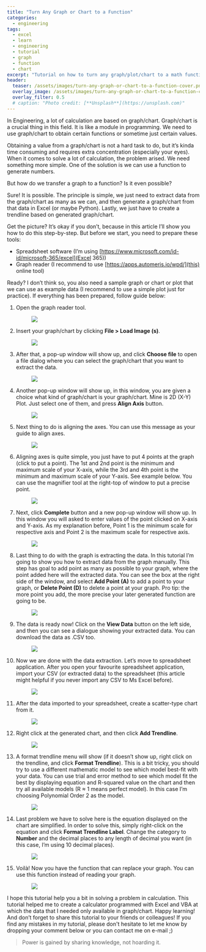 ```yaml
---
title: "Turn Any Graph or Chart to a Function"
categories:
  - engineering
tags:
  - excel
  - learn
  - engineering
  - tutorial
  - graph
  - function
  - chart
excerpt: "Tutorial on how to turn any graph/plot/chart to a math function"
header:
  teaser: /assets/images/turn-any-graph-or-chart-to-a-function-cover.png
  overlay_image: /assets/images/turn-any-graph-or-chart-to-a-function-cover.png
  overlay_filter: 0.5
  # caption: "Photo credit: [**Unsplash**](https://unsplash.com)"
---
```

  
In Engineering, a lot of calculation are based on graph/chart. Graph/chart is a crucial thing in this field. It is like a module in programming. We need to use graph/chart to obtain certain functions or sometime just certain values. 

Obtaining a value from a graph/chart is not a hard task to do, but it’s kinda time consuming and requires extra concentration (especially your eyes). When it comes to solve a lot of calculation, the problem arised. We need something more simple. One of the solution is we can use a function to generate numbers. 

But how do we transfer a graph to a function? Is it even possible?

Sure! It is possible. The principle is simple, we just need to extract data from the graph/chart as many as we can, and then generate a graph/chart from that data in Excel (or maybe Python). Lastly, we just have to create a trendline based on generated graph/chart. 

Get the picture? It’s okay if you don’t, because in this article I’ll show you how to do this step-by-step. But before we start, you need to prepare these tools:
- Spreadsheet software (I’m using [https://www.microsoft.com/id-id/microsoft-365/excel](Excel 365))
- Graph reader (I recommend to use [https://apps.automeris.io/wpd/](this) online tool)

Ready? I don’t think so, you also need a sample graph or chart or plot that we can use as example data (I recommend to use a simple plot just for practice). If everything has been prepared, follow guide below:
1. Open the graph reader tool. <figure><a href="/assets/images/turn-any-graph-or-chart-to-a-function-1.jpg"><img src="/assets/images/turn-any-graph-or-chart-to-a-function-1.jpg"></a></figure>  
2. Insert your graph/chart by clicking __File > Load Image (s)__. <figure><a href="/assets/images/turn-any-graph-or-chart-to-a-function-2.jpg"><img src="/assets/images/turn-any-graph-or-chart-to-a-function-2.jpg"></a></figure>  
3. After that, a pop-up window will show up, and click __Choose file__ to open a file dialog where you can select the graph/chart that you want to extract the data. <figure><a href="/assets/images/turn-any-graph-or-chart-to-a-function-3.jpg"><img src="/assets/images/turn-any-graph-or-chart-to-a-function-3.jpg"></a></figure>  
4. Another pop-up window will show up, in this window, you are given a choice what kind of graph/chart is your graph/chart. Mine is 2D (X-Y) Plot. Just select one of them, and press __Align Axis__ button. <figure><a href="/assets/images/turn-any-graph-or-chart-to-a-function-4.jpg"><img src="/assets/images/turn-any-graph-or-chart-to-a-function-4.jpg"></a></figure>  
5. Next thing to do is aligning the axes. You can use this message as your guide to align axes. <figure><a href="/assets/images/turn-any-graph-or-chart-to-a-function-5.jpg"><img src="/assets/images/turn-any-graph-or-chart-to-a-function-5.jpg"></a></figure>  
6. Aligning axes is quite simple, you just have to put 4 points at the graph (click to put a point). The 1st and 2nd point is the minimum and maximum scale of your X-axis, while the 3rd and 4th point is the minimum and maximum scale of your Y-axis. See example below. You can use the magnifier tool at the right-top of window to put a precise point. <figure><a href="/assets/images/turn-any-graph-or-chart-to-a-function-6.jpg"><img src="/assets/images/turn-any-graph-or-chart-to-a-function-6.jpg"></a></figure>  
7. Next, click __Complete__ button and a new pop-up window will show up.  In this window you will asked to enter values of the point clicked on X-axis and Y-axis. As my explanation before, Point 1 is the minimum scale for respective axis and Point 2 is the maximum scale for respective axis. <figure><a href="/assets/images/turn-any-graph-or-chart-to-a-function-7.jpg"><img src="/assets/images/turn-any-graph-or-chart-to-a-function-7.jpg"></a></figure>  
8. Last thing to do with the graph is extracting the data. In this tutorial I’m going to show you how to extract data from the graph manually. This step has goal to add point as many as possible to your graph, where the point added here will the extracted data. You can see the box at the right side of the window, and select __Add Point (A)__ to add a point to your graph, or __Delete Point (D)__ to delete a point at your graph. Pro tip: the more point you add, the more precise your later generated function are going to be. <figure><a href="/assets/images/turn-any-graph-or-chart-to-a-function-8.jpg"><img src="/assets/images/turn-any-graph-or-chart-to-a-function-8.jpg"></a></figure>  
9. The data is ready now! Click on the __View Data__ button on the left side, and then you can see a dialogue showing your extracted data. You can download the data as .CSV too. <figure><a href="/assets/images/turn-any-graph-or-chart-to-a-function-9.jpg"><img src="/assets/images/turn-any-graph-or-chart-to-a-function-9.jpg"></a></figure>  
10. Now we are done with the data extraction. Let’s move to spreadsheet application. After you open your favourite spreadsheet application, import your CSV (or extracted data) to the spreadsheet (this article might helpful if you never import any CSV to Ms Excel before). <figure><a href="/assets/images/turn-any-graph-or-chart-to-a-function-10.jpg"><img src="/assets/images/turn-any-graph-or-chart-to-a-function-10.jpg"></a></figure>  
11. After the data imported to your spreadsheet, create a scatter-type chart from it. <figure><a href="/assets/images/turn-any-graph-or-chart-to-a-function-11.jpg"><img src="/assets/images/turn-any-graph-or-chart-to-a-function-11.jpg"></a></figure>  
12. Right click at the generated chart, and then click __Add Trendline__. <figure><a href="/assets/images/turn-any-graph-or-chart-to-a-function-12.jpg"><img src="/assets/images/turn-any-graph-or-chart-to-a-function-12.jpg"></a></figure>  
13. A format trendline menu will show (if it doesn’t show up, right click on the trendline, and click __Format Trendline__). This is a bit tricky, you should try to use a different mathematic model to see which model best-fit with your data. You can use trial and error method to see which model fit the best by displaying equation and R-squared value on the chart and then try all available models (R ≈ 1 means perfect model). In this case I’m choosing Polynomial Order 2 as the model. <figure><a href="/assets/images/turn-any-graph-or-chart-to-a-function-13.jpg"><img src="/assets/images/turn-any-graph-or-chart-to-a-function-13.jpg"></a></figure>  
14. Last problem we have to solve here is the equation displayed on the chart are simplified. In order to solve this, simply right-click on the equation and click __Format Trendline Label__. Change the category to __Number__ and the decimal places to any length of decimal you want (in this case, I’m using 10 decimal places). <figure><a href="/assets/images/turn-any-graph-or-chart-to-a-function-14.jpg"><img src="/assets/images/turn-any-graph-or-chart-to-a-function-14.jpg"></a></figure>  
15. Voilà! Now you have the function that can replace your graph. You can use this function instead of reading your graph. <figure><a href="/assets/images/turn-any-graph-or-chart-to-a-function-15.jpg"><img src="/assets/images/turn-any-graph-or-chart-to-a-function-15.jpg"></a></figure>  
 
I hope this tutorial help you a bit in solving a problem in calculation. This tutorial helped me to create a calculator programmed with Excel and VBA at which the data that I needed only available in graph/chart. Happy learning! And don’t forget to share this tutorial to your friends or colleagues! If you find any mistakes in my tutorial, please don't hesitate to let me know by dropping your comment below or you can contact me on e-mail ;)

> Power is gained by sharing knowledge, not hoarding it.
